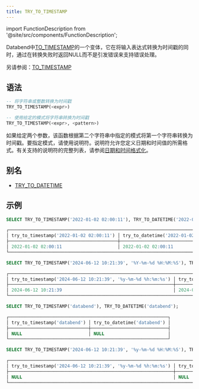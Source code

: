 ```yaml
---
title: TRY_TO_TIMESTAMP
---
```

import FunctionDescription from '@site/src/components/FunctionDescription';

<FunctionDescription description="引入或更新：v1.2.528"/>

Databend中[TO_TIMESTAMP](to-timestamp.md)的一个变体，它在将输入表达式转换为时间戳的同时，通过在转换失败时返回NULL而不是引发错误来支持错误处理。

另请参阅：[TO_TIMESTAMP](to-timestamp.md)

## 语法

```sql
-- 将字符串或整数转换为时间戳
TRY_TO_TIMESTAMP(<expr>)

-- 使用给定的模式将字符串转换为时间戳
TRY_TO_TIMESTAMP(<expr>, <pattern>)
```

如果给定两个参数，该函数根据第二个字符串中指定的模式将第一个字符串转换为时间戳。要指定模式，请使用说明符。说明符允许您定义日期和时间值的所需格式。有关支持的说明符的完整列表，请参阅[日期和时间格式化](../../00-sql-reference/10-data-types/20-data-type-time-date-types.md#formatting-date-and-time)。

## 别名

- [TRY_TO_DATETIME](try-to-datetime.md)

## 示例

```sql
SELECT TRY_TO_TIMESTAMP('2022-01-02 02:00:11'), TRY_TO_DATETIME('2022-01-02 02:00:11');

┌──────────────────────────────────────────────────────────────────────────────────┐
│ try_to_timestamp('2022-01-02 02:00:11') │ try_to_datetime('2022-01-02 02:00:11') │
├─────────────────────────────────────────┼────────────────────────────────────────┤
│ 2022-01-02 02:00:11                     │ 2022-01-02 02:00:11                    │
└──────────────────────────────────────────────────────────────────────────────────┘

SELECT TRY_TO_TIMESTAMP('2024-06-12 10:21:39', '%Y-%m-%d %H:%M:%S'), TRY_TO_DATETIME('2024-06-12 10:21:39', '%Y-%m-%d %H:%M:%S');

┌────────────────────────────────────────────────────────────────────────────────────────────────────────────────────────────┐
│ try_to_timestamp('2024-06-12 10:21:39', '%y-%m-%d %h:%m:%s') │ try_to_datetime('2024-06-12 10:21:39', '%y-%m-%d %h:%m:%s') │
├──────────────────────────────────────────────────────────────┼─────────────────────────────────────────────────────────────┤
│ 2024-06-12 10:21:39                                          │ 2024-06-12 10:21:39                                         │
└────────────────────────────────────────────────────────────────────────────────────────────────────────────────────────────┘

SELECT TRY_TO_TIMESTAMP('databend'), TRY_TO_DATETIME('databend');

┌────────────────────────────────────────────────────────────┐
│ try_to_timestamp('databend') │ try_to_datetime('databend') │
├──────────────────────────────┼─────────────────────────────┤
│ NULL                         │ NULL                        │
└────────────────────────────────────────────────────────────┘

SELECT TRY_TO_TIMESTAMP('2024-06-12 10:21:39', '%y-%m-%d %H:%M:%S'), TRY_TO_DATETIME('2024-06-12 10:21:39', '%y-%m-%d %H:%M:%S');

┌────────────────────────────────────────────────────────────────────────────────────────────────────────────────────────────┐
│ try_to_timestamp('2024-06-12 10:21:39', '%y-%m-%d %h:%m:%s') │ try_to_datetime('2024-06-12 10:21:39', '%y-%m-%d %h:%m:%s') │
├──────────────────────────────────────────────────────────────┼─────────────────────────────────────────────────────────────┤
│ NULL                                                         │ NULL                                                        │
└────────────────────────────────────────────────────────────────────────────────────────────────────────────────────────────┘
```